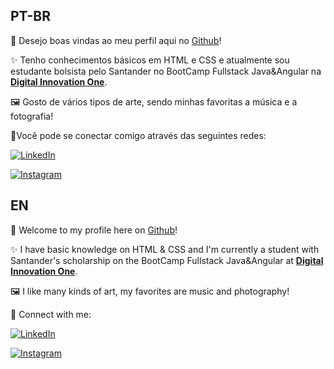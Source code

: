 **PT-BR**
---
👋 Desejo boas vindas ao meu perfil aqui no [Github](https://github.com/fermarquess)!

✨ Tenho conhecimentos básicos em HTML e CSS e atualmente sou estudante bolsista pelo Santander no BootCamp Fullstack Java&Angular na **[Digital Innovation One](https://www.dio.me/)**.

🖼️ Gosto de vários tipos de arte, sendo minhas favoritas a música e a fotografia!

📱Você pode se conectar comigo através das seguintes redes:

[![LinkedIn](https://img.shields.io/badge/LinkedIn-000?style=for-the-badge&logo=linkedin&logoColor=0E76A8)](https://www.linkedin.com/in/fernanda-marques-dos-santos-08b406143/)

[![Instagram](https://img.shields.io/badge/Instagram-000?style=for-the-badge&logo=instagram)](https://www.instagram.com/actorattractor/)



**EN**
---

👋 Welcome to my profile here on [Github](https://github.com/fermarquess)!

✨ I have basic knowledge on HTML & CSS and I'm currently a student with Santander's scholarship on the BootCamp Fullstack Java&Angular at **[Digital Innovation One](https://www.dio.me/)**.

🖼️ I like many kinds of art, my favorites are music and photography!

📱 Connect with me:

[![LinkedIn](https://img.shields.io/badge/LinkedIn-000?style=for-the-badge&logo=linkedin&logoColor=0E76A8)](https://www.linkedin.com/in/fernanda-marques-dos-santos-08b406143/)

[![Instagram](https://img.shields.io/badge/Instagram-000?style=for-the-badge&logo=instagram)](https://www.instagram.com/actorattractor/)



<!---
fermarquess/fermarquess is a ✨ special ✨ repository because its `README.md` (this file) appears on your GitHub profile.
You can click the Preview link to take a look at your changes.
--->
